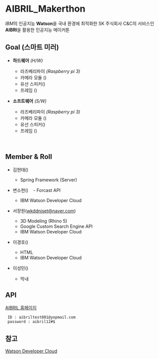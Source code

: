 # AIBRIL_Makerthon
*IBM*의 인공지능 **Watson**을 국내 환경에 최적화한 SK 주식회사 C&C의 서비스인 **AIBRI**을 활용한 인공지능 메이커톤


## Goal (스마트 미러)

- **하드웨어** *(H/W)*
  - 라즈베리파이 *(Raspberry pi 3)*
  - 카메라 모듈 ()
  - 유선 스피커()
  - 프레임 ()

- **소프트웨어** *(S/W)*
  - 라즈베리파이 *(Raspberry pi 3)*
  - 카메라 모듈 ()
  - 유선 스피커()
  - 프레임 ()
  
  
## Member & Roll

- 김현태()
    - Spring Framework (Server)  
      
- 변소현()
    - Forcast API
    - IBM Watson Developer Cloud
- 서장원(wkddnjset@naver.com)
    - 3D Modeling (Rhino 5)
    - Google Custom Search Engine API
    - IBM Watson Developer Cloud
- 이경호()
    - HTML
    - IBM Watson Developer Cloud
- 이성민()
    - 막내


## API

[AIBRIL 홈페이지](www.aibril.com)

     ID : aibriltest001@yopmail.com
     password : aibril12#$
     
## 참고
[Watson Developer Cloud](https://github.com/watson-developer-cloud)
